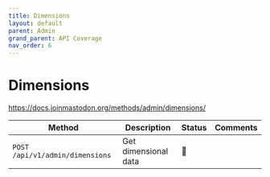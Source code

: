 ```yaml
---
title: Dimensions
layout: default
parent: Admin
grand_parent: API Coverage
nav_order: 6
---
```


# Dimensions

<a href="https://docs.joinmastodon.org/methods/admin/dimensions/" target="_blank">https://docs.joinmastodon.org/methods/admin/dimensions/</a>

| Method                          | Description          | Status | Comments | 
|---------------------------------|----------------------|--------|----------|
| `POST /api/v1/admin/dimensions` | Get dimensional data | 🔴     |          |

